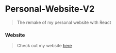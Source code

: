 # Personal-Website-V2
> The remake of my personal website with React

### Website
> Check out my website [here](http://ryandeng.me)
